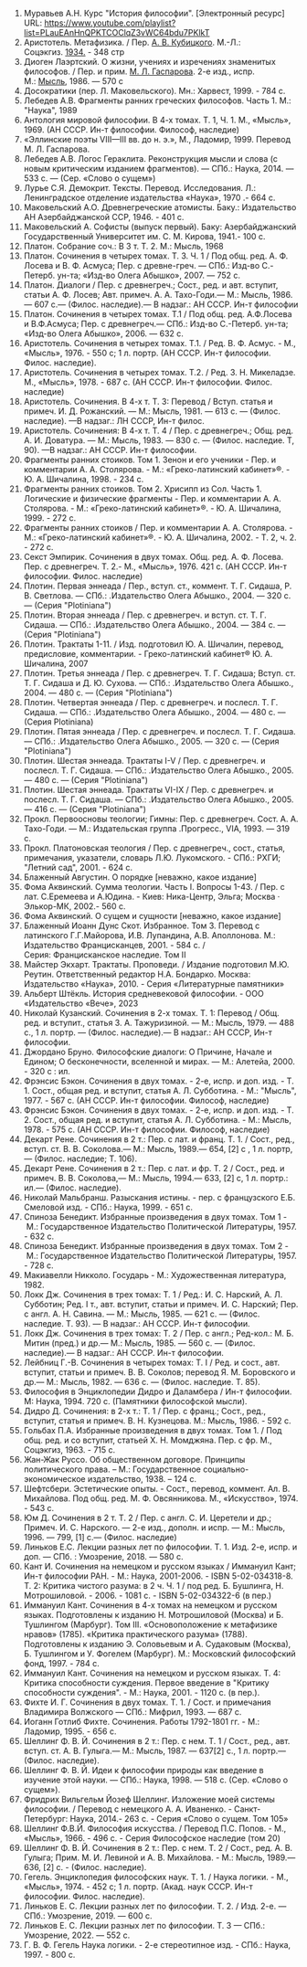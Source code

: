 1. Муравьев А.Н. Курс "История философии". [Электронный ресурс] URL: https://www.youtube.com/playlist?list=PLauEAnHnQPKTCOClqZ3vWC64bdu7PKlkT
2. Аристотель. Метафизика. / Пер. [А. В. Кубицкого](https://ru.wikipedia.org/wiki/%D0%9A%D1%83%D0%B1%D0%B8%D1%86%D0%BA%D0%B8%D0%B9,_%D0%90%D0%BB%D0%B5%D0%BA%D1%81%D0%B0%D0%BD%D0%B4%D1%80_%D0%92%D0%BB%D0%B0%D0%B4%D0%B8%D1%81%D0%BB%D0%B0%D0%B2%D0%BE%D0%B2%D0%B8%D1%87 "Кубицкий, Александр Владиславович"). М.-Л.: Соцэкгиз. [1934.](https://ru.wikipedia.org/wiki/1934 "1934") - 348 стр
3. Диоген Лаэртский. О жизни, учениях и изречениях знаменитых философов. / Пер. и прим. [М. Л. Гаспарова](https://ru.wikipedia.org/wiki/%D0%93%D0%B0%D1%81%D0%BF%D0%B0%D1%80%D0%BE%D0%B2,_%D0%9C%D0%B8%D1%85%D0%B0%D0%B8%D0%BB_%D0%9B%D0%B5%D0%BE%D0%BD%D0%BE%D0%B2%D0%B8%D1%87 "Гаспаров, Михаил Леонович"). 2-е изд., испр. М.: [Мысль](https://ru.wikipedia.org/wiki/%D0%9C%D1%8B%D1%81%D0%BB%D1%8C_(%D0%B8%D0%B7%D0%B4%D0%B0%D1%82%D0%B5%D0%BB%D1%8C%D1%81%D1%82%D0%B2%D0%BE,_%D0%9C%D0%BE%D1%81%D0%BA%D0%B2%D0%B0) "Мысль (издательство, Москва)"), 1986. — 570 с
4. Досократики (пер. Л. Маковельского). Мн.: Харвест, 1999. - 784 с.
5. Лебедев А.В. Фрагменты ранних греческих философов. Часть 1. М.: "Наука", 1989
6. Антология мировой философии. В 4-х томах. Т. 1, Ч. 1. М., «Мысль», 1969. (АН СССР. Ин-т философии. Философ, наследие)
7. «Эллинские поэты VIII—III вв. до н. э.», М., Ладомир, 1999. Перевод М. Л. Гаспарова.
8. Лебедев А.В. Логос Гераклита. Реконструкция мысли и слова (с новым критическим изданием фрагментов). — СПб.: Наука, 2014. — 533 с. — (Сер. «Слово о сущем»)
9. Лурье С.Я. Демокрит. Тексты. Перевод. Исследования. Л.: Ленинградское отделение издательства «Наука», 1970 .- 664 с.
10. Маковельский А.О. Древнегреческие атомисты. Баку.: Издательство АН Азербайджанской ССР, 1946. - 401 с.
11. Маковельский А. Софисты (выпуск первый). Баку: Азербайджанский Государственный Университет им. С. М. Кирова, 1941.- 100 с.
12. Платон. Собрание соч.: В 3 т. Т. 2. М.: Мысль, 1968
13. Платон. Сочинения в четырех томах. Т. 3. Ч. 1 / Под общ. ред. А. Ф. Лосева и В. Ф. Асмуса; Пер. с древне-греч. — СПб.: Изд-во С.-Петерб. ун-та; «Изд-во Олега Абышко», 2007. — 752 с.
14. Платон. Диалоги / Пер. с древнегреч.; Сост., ред. и авт. вступит, статьи А. Ф. Лосев; Авт. примеч. А. А. Тахо-Годи.— М.: Мысль, 1986.— 607 с.— (Филос. наследие).— В надзаг.: АН СССР. Ин-т философии
15. Платон. Сочинения в четырех томах. Т.1 / Под общ. ред. А.Ф.Лосева и В.Ф.Асмуса; Пер. с древнегреч.— СПб.: Изд-во С.-Петерб. ун-та; «Изд-во Олега Абышко», 2006. — 632 с.
16. Аристотель. Сочинения в четырех томах. Т.1. / Ред. В. Ф. Асмус. - М., «Мысль», 1976. - 550 с; 1 л. портр. (АН СССР. Ин-т философии. Филос. наследие).
17. Аристотель. Сочинения в четырех томах. Т.2. / Ред. 3. Н. Микеладзе. М., «Мысль», 1978. - 687 с. (АН СССР. Ин-т философии. Филос. наследие)
18. Аристотель. Сочинения. В 4-х т. Т. 3: Перевод / Вступ. статья и примеч. И. Д. Рожанский. — М.: Мысль, 1981. — 613 с. — (Филос. наследие). —В надзаг.: ЛН СССР, Ин-т филос.
19. Аристотель. Сочинения: В 4-х т. Т. 4 / Пер. с древнегреч.; Общ. ред. А. И. Доватура. — М.: Мысль, 1983. — 830 с. — (Филос. наследие. Т, 90). —В надзаг.: АН СССР. Ин-т философии.
20. Фрагменты ранних стоиков. Том 1. Зенон и его ученики - Пер. и комментарии А. А. Столярова. - М.: «Греко-латинский кабинет»®. - Ю. А. Шичалина, 1998. - 234 с.
21. Фрагменты ранних стоиков. Том 2. Хрисипп из Сол. Часть 1. Логические и физические фрагменты - Пер. и комментарии А. А. Столярова. - М.: «Греко-латинский кабинет»®. - Ю. А. Шичалина, 1999. - 272 с.
22. Фрагменты ранних стоиков / Пер. и комментарии А. А. Столярова. - М.: «Греко-латинский кабинет»®. - Ю. А. Шичалина, 2002. - Т. 2, ч. 2. - 272 с.
23. Секст Эмпирик. Сочинения в двух томах. Общ. ред. А. Ф. Лосева. Пер. с древнегреч. Т. 2.- М., «Мысль», 1976. 421 с. (АН СССР. Ин-т философии. Филос. наследие)
24. Плотин. Первая эннеада / Пер., вступ. ст., коммент. Т. Г. Сидаша, Р. В. Светлова. — СПб.: .Издательство Олега Абышко., 2004. — 320 с. — (Серия "Plotiniana")
25. Плотин. Вторая эннеада / Пер. с древнегреч. и вступ. ст. Т. Г. Сидаша. — СПб.: .Издательство Олега Абышко., 2004. — 384 с. — (Серия "Plotiniana")
26. Плотин. Трактаты 1-11. / Изд. подготовил Ю. А. Шичалин, перевод, предисловие, комментарии. - Греко-латинский кабинет® Ю. А. Шичалина, 2007
27. Плотин. Третья эннеада / Пер. с древнегреч. Т. Г. Сидаша; Вступ. ст. Т. Г. Сидаша и Д. Ю. Сухова. — СПб.: .Издательство Олега Абышко., 2004. — 480 с. — (Серия "Plotiniana")
28. Плотин. Четвертая эннеада / Пер. с древнегреч. и послесл. Т. Г. Сидаша. — СПб.: .Издательство Олега Абышко., 2004. — 480 с. — (Серия Plotiniana)
29. Плотин. Пятая эннеада / Пер. с древнегреч. и послесл. Т. Г. Сидаша. — СПб.: .Издательство Олега Абышко., 2005. — 320 с. — (Серия "Plotiniana")
30. Плотин. Шестая эннеада. Трактаты I-V / Пер. с древнегреч. и послесл. Т. Г. Сидаша. — СПб.: .Издательство Олега Абышко., 2005. — 480 с. — (Серия "Plotiniana")
31. Плотин. Шестая эннеада. Трактаты VI-IX / Пер. с древнегреч. и послесл. Т. Г. Сидаша. — СПб.: .Издательство Олега Абышко., 2005. — 416 с. — (Серия "Plotiniana")
32. Прокл. Первоосновы теологии; Гимны: Пер. с древнегреч. Сост. А. А. Тахо-Годи. — М.: Издательская группа .Прогресс., VIA, 1993. — 319 с.
33. Прокл. Платоновская теология / Пер. с древнегреч., сост., статья, примечания, указатели, словарь Л.Ю. Лукомского. - СПб.: РХГИ; "Летний сад", 2001. - 624 с.
34. Блаженный Августин. О порядке [неважно, какое издание]
35. Фома Аквинский. Сумма теологии. Часть I. Вопросы 1-43. / Пер. с лат. С.Еремеева и А.Юдина. - Киев: Ника-Центр, Эльга; Москва · Элькор-МК, 2002.- 560 с.
36. Фома Аквинский. О сущем и сущности [неважно, какое издание]
37. Блаженный Иоанн Дунс Скот. Избранное. Том 3. Перевод с латинского Г.Г.Майорова, И.В. Лупандина, А.В. Аполлонова. М.: Издательство Францисканцев, 2001. - 584 с. / Серия: Францисканское наследие. Том II
38. Майстер Экхарт. Трактаты. Проповеди. / Издание подготовил М.Ю. Реутин. Ответственный редактор H.A. Бондарко. Москва: Издательство «Наука», 2010. - Серия «Литературные памятники»
39. Альберт Штёкль. История средневековой философии. - ООО «Издательство «Вече», 2023
40. Николай Кузанский. Сочинения в 2-х томах. Т. 1: Перевод / Общ. ред. и вступит., статья 3. А. Тажуризиной. — М.: Мысль, 1979. — 488 с., 1 л. портр. — (Филос. наследие).— В надзаг.: АН СССР, Ин-т философии.
41. Джордано Бруно. Философские диалоги: О Причине, Начале и Едином; О бесконечности, вселенной и мирах. — М.: Алетейа, 2000. - 320 с : ил.
42. Фрэнсис Бэкон. Сочинения в двух томах. - 2-е, испр. и доп. изд. - Т. 1. Сост., общая ред. и вступит, статья А. Л. Субботина. - М.: "Мысль", 1977. - 567 с. (АН СССР. Ин-т философии. Философ, наследие)
43. Фрэнсис Бэкон. Сочинения в двух томах. - 2-е, испр. и доп. изд. - Т. 2. Сост., общая ред. и вступит, статья А. Л. Субботина. - М.: Мысль, 1978. - 575 с. (АН СССР. Ин-т философии. Философ, наследие)
44. Декарт Рене. Сочинения в 2 т.: Пер. с лат. и франц. Т. 1. / Сост., ред., вступ. ст. В. В. Соколова.— М.: Мысль, 1989.— 654, [2] с , 1 л. портр,— (Филос. наследие; Т. 106).
45. Декарт Рене. Сочинения в 2 т.: Пер. с лат. и фр. Т. 2 / Сост., ред. и примеч. В. В. Соколова,— М.: Мысль, 1994.— 633, [2] с, 1 л. портр.: ил.— (Филос. наследие).
46. Николай Мальбранш. Разыскания истины. - пер. с французского Е.Б. Смеловой изд. - СПб.: Наука, 1999. - 651 с.
47. Спиноза Бенедикт. Избранные произведения в двух томах. Том 1 - М.: Государственное Издательство Политической Литературы, 1957. - 632 с.
48. Спиноза Бенедикт. Избранные произведения в двух томах. Том 2 - М.: Государственное Издательство Политической Литературы, 1957. - 728 с.
49. Макиавелли Никколо. Государь - М.: Художественная литература, 1982.
50. Локк Дж. Сочинения в трех томах: Т. 1 / Ред.: И. С. Нарский, А. Л. Субботин; Ред. I т., авт. вступит, статьи и примеч. И. С. Нарский; Пер. с англ. А. Н. Савина. — М.: Мысль, 1985. — 621 с. — (Филос. наследие. Т. 93). — В надзаг.: АН СССР. Ин-т философии.
51. Локк Дж. Сочинения в трех томах: Т. 2 / Пер. с англ.; Ред-кол.: М. Б. Митин (пред.) и др.— М.: Мысль, 1985. — 560 с. — (Филос. наследие).— В надзаг.: АН СССР. Ин-т философии.
52. Лейбниц Г.-В. Сочинения в четырех томах: Т. I / Ред. и сост., авт. вступит, статьи и примеч. В. В. Соколов; перевод Я. М. Боровского и др.— М.: Мысль, 1982. — 636 с. — (Филос. наследие. Т. 85).
53. Философия в Энциклопедии Дидро и Даламбера / Ин-т философии. М: Наука, 1994. 720 с. (Памятники философской мысли).
54. Дидро Д. Сочинения: в 2-х т.: Т. 1 / Пер. с франц.; Сост., ред., вступит, статья и примеч. В. Н. Кузнецова. М.: Мысль, 1986. - 592 с.
55. Гольбах П.А. Избранные произведения в двух томах. Том 1. / Под общ. ред. и со вступит, статьей X. Н. Момджяна. Пер. с фр. М., Соцэкгиз, 1963. - 715 с.
56. Жан-Жак Руссо. Об общественном договоре. Принципы политического права. – М.: Государственное социально-экономическое издательство, 1938. – 124 с.
57. Шефтсбери. Эстетические опыты. - Сост., перевод, коммент. Ал. В. Михайлова. Под общ. ред. М. Ф. Овсянникова. М., «Искусство», 1974. - 543 с.
58. Юм Д. Сочинения в 2 т. Т. 2 / Пер. с англ. С. И. Церетели и др.; Примеч. И. С. Нарского. — 2-е изд., дополн. и испр. — М.: Мысль, 1996. — 799, [1] с.— (Филос. наследие)
59. Линьков Е.С. Лекции разных лет по философии. Т. 1. Изд. 2-е, испр. и доп. — СПб. : Умозрение, 2018. — 580 с.
60. Кант И. Сочинения на немецком и русском языках / Иммануил Кант; Ин-т философии РАН. - М.: Наука, 2001-2006. - ISBN 5-02-034318-8. Т. 2: Критика чистого разума: в 2 ч. Ч. 1 / под ред. Б. Бушлинга, Н. Мотрошиловой. - 2006. - 1081 с. - ISBN 5-02-034322-6 (в пер.)
61. Иммануил Кант. Сочинения в 4-х томах на немецком и русском языках. Подготовлены к изданию Н. Мотрошиловой (Москва) и Б. Тушлингом (Марбург). Том III. «Основоположение к метафизике нравов» (1785). «Критика практического разума» (1788). Подготовлены к изданию Э. Соловьевым и А. Судаковым (Москва), Б. Тушлингом и У. Фогелем (Марбург). М.: Московский философский фонд, 1997. - 784 с.
62. Иммануил Кант. Сочинения на немецком и русском языках. Т. 4: Критика способности суждения. Первое введение в "Критику способности суждения". - М.: Наука, 2001. - 1120 с. (в пер.).
63. Фихте И. Г. Сочинения в двух томах. Т. 1. / Сост. и примечания Владимира Волжского — СПб.: Мифрил, 1993. — 687 с.
64. Иоганн Готлиб Фихте. Сочинения. Работы 1792-1801 гг. - М.: Ладомир, 1995. - 656 с.
65. Шеллинг Φ. В. Й. Сочинения в 2 т.: Пер. с нем. Т. 1 / Сост., ред., авт. вступ. ст. А. В. Гулыга.— М.: Мысль, 1987. — 637[2] с., 1 л. портр.— (Филос. наследие).
66. Шеллинг Ф. В. Й. Идеи к философии природы как введение в изучение этой науки. — СПб.: Наука, 1998. — 518 с. (Сер. «Слово о сущем»).
67. Фридрих Вильгельм Йозеф Шеллинг. Изложение моей системы философии. / Перевод с немецкого А. А. Иваненко. - Санкт-Петербург: Наука, 2014.- 263 с. - Серия «Слово о сущем. Том 105»
68. Шеллинг Ф.В.Й. Философия искусства. / Перевод П.С. Попов. - М., «Мысль», 1966. - 496 с. - Серия Философское наследие (том 20)
69. Шеллинг Φ. В. Й. Сочинения в 2 т.: Пер. с нем. Т. 2 / Сост., ред. А. В. Гулыга; Прим. М. И. Левиной и А. В. Михайлова. - М.: Мысль, 1989.— 636, [2] с. - (Филос. наследие).
70. Гегель. Энциклопедия философских наук. Т. 1. / Наука логики. - М., «Мысль», 1974. - 452 с; 1 л. портр. (Акад. наук СССР. Ин-т философии. Филос. наследие).
71. Линьков Е. С. Лекции разных лет по философии. Т. 2. / Изд. 2-е. — СПб.: Умозрение, 2019. — 600 с.
72. Линьков Е. С. Лекции разных лет по философии. Т. 3 — СПб.: Умозрение, 2022. — 552 c.
73. Г. В. Ф. Гегель Наука логики. - 2-е стереотипное изд. - СПб.: Наука, 1997. - 800 с.